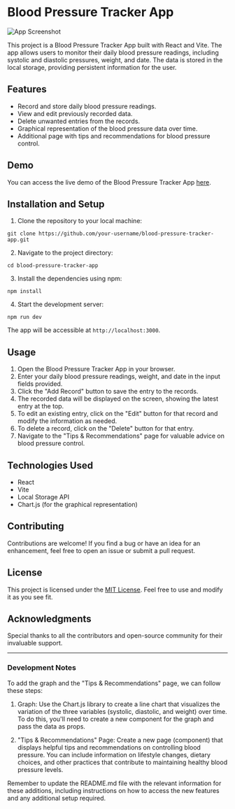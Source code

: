 # Blood Pressure Tracker App

![App Screenshot](./screenshot.png)

This project is a Blood Pressure Tracker App built with React and Vite. The app allows users to monitor their daily blood pressure readings, including systolic and diastolic pressures, weight, and date. The data is stored in the local storage, providing persistent information for the user.

## Features

- Record and store daily blood pressure readings.
- View and edit previously recorded data.
- Delete unwanted entries from the records.
- Graphical representation of the blood pressure data over time.
- Additional page with tips and recommendations for blood pressure control.

## Demo

You can access the live demo of the Blood Pressure Tracker App [here](https://your-live-demo-url).

## Installation and Setup

1. Clone the repository to your local machine:

```
git clone https://github.com/your-username/blood-pressure-tracker-app.git
```

2. Navigate to the project directory:

```
cd blood-pressure-tracker-app
```

3. Install the dependencies using npm:

```
npm install
```

4. Start the development server:

```
npm run dev
```

The app will be accessible at `http://localhost:3000`.

## Usage

1. Open the Blood Pressure Tracker App in your browser.
2. Enter your daily blood pressure readings, weight, and date in the input fields provided.
3. Click the "Add Record" button to save the entry to the records.
4. The recorded data will be displayed on the screen, showing the latest entry at the top.
5. To edit an existing entry, click on the "Edit" button for that record and modify the information as needed.
6. To delete a record, click on the "Delete" button for that entry.
7. Navigate to the "Tips & Recommendations" page for valuable advice on blood pressure control.

## Technologies Used

- React
- Vite
- Local Storage API
- Chart.js (for the graphical representation)

## Contributing

Contributions are welcome! If you find a bug or have an idea for an enhancement, feel free to open an issue or submit a pull request.

## License

This project is licensed under the [MIT License](./LICENSE). Feel free to use and modify it as you see fit.

## Acknowledgments

Special thanks to all the contributors and open-source community for their invaluable support.

---

### Development Notes

To add the graph and the "Tips & Recommendations" page, we can follow these steps:

1. Graph: Use the Chart.js library to create a line chart that visualizes the variation of the three variables (systolic, diastolic, and weight) over time. To do this, you'll need to create a new component for the graph and pass the data as props.

2. "Tips & Recommendations" Page: Create a new page (component) that displays helpful tips and recommendations on controlling blood pressure. You can include information on lifestyle changes, dietary choices, and other practices that contribute to maintaining healthy blood pressure levels.

Remember to update the README.md file with the relevant information for these additions, including instructions on how to access the new features and any additional setup required.

